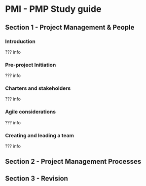 # PMI - PMP Study guide

## Section 1 - Project Management & People

### Introduction

??? info

### Pre-project Initiation

??? info

### Charters and stakeholders

??? info

### Agile considerations

??? info

### Creating and leading a team

??? info

## Section 2 - Project Management Processes

## Section 3 - Revision